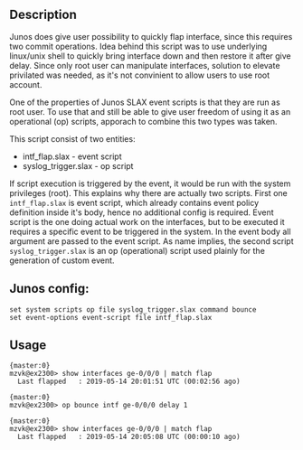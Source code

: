 ## Description

Junos does give user possibility to quickly flap interface, since this requires two commit operations. Idea behind this script was to use underlying linux/unix shell to quickly bring interface down and then restore it after give delay. Since only root user can manipulate interfaces, solution to elevate privilated was needed, as it's not convinient to allow users to use root account.

One of the properties of Junos SLAX event scripts is that they are run as root user. To use that and still be able to give user freedom of using it as an operational (op) scripts, apporach to combine this two types was taken. 

This script consist of two entities:
- intf_flap.slax - event script
- syslog_trigger.slax - op script


If script execution is triggered by the event, it would be run with the system privileges (root).
This explains why there are actually two scripts. First one `intf_flap.slax` is event script, which already contains event policy definition inside it's body, hence no additional config is required. Event script is the one doing actual work on the interfaces, but to be executed it requires a specific event to be triggered in the system. 
In the event body all argument are passed to the event script. As name implies, the second script `syslog_trigger.slax` is an op (operational) script used plainly for the generation of custom event. 

## Junos config:

```
set system scripts op file syslog_trigger.slax command bounce
set event-options event-script file intf_flap.slax
```

## Usage
```
{master:0}
mzvk@ex2300> show interfaces ge-0/0/0 | match flap    
  Last flapped   : 2019-05-14 20:01:51 UTC (00:02:56 ago)

{master:0}
mzvk@ex2300> op bounce intf ge-0/0/0 delay 1                    

{master:0}
mzvk@ex2300> show interfaces ge-0/0/0 | match flap              
  Last flapped   : 2019-05-14 20:05:08 UTC (00:00:10 ago)
```
